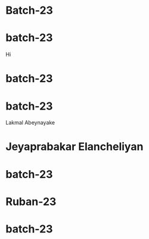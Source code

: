 # Batch-23
# batch-23
Hi 
# batch-23
# batch-23
Lakmal Abeynayake
# Jeyaprabakar Elancheliyan
# batch-23
# Ruban-23
# batch-23 #
<!-- Supun Nanayakkara -->
